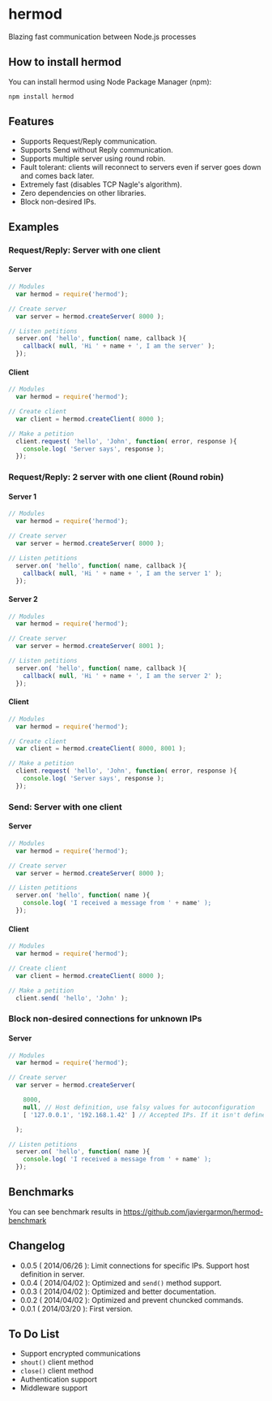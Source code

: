 
# hermod

Blazing fast communication between Node.js processes

## How to install hermod
You can install hermod using Node Package Manager (npm):
```
npm install hermod
```

## Features
* Supports Request/Reply communication.
* Supports Send without Reply communication.
* Supports multiple server using round robin.
* Fault tolerant: clients will reconnect to servers even if server goes down and comes back later.
* Extremely fast (disables TCP Nagle's algorithm).
* Zero dependencies on other libraries.
* Block non-desired IPs.

## Examples
### Request/Reply: Server with one client
#### Server
```js
// Modules
  var hermod = require('hermod');

// Create server
  var server = hermod.createServer( 8000 );

// Listen petitions
  server.on( 'hello', function( name, callback ){
    callback( null, 'Hi ' + name + ', I am the server' );
  });

```
#### Client
```js
// Modules
  var hermod = require('hermod');

// Create client
  var client = hermod.createClient( 8000 );

// Make a petition
  client.request( 'hello', 'John', function( error, response ){
    console.log( 'Server says', response );
  });
```

### Request/Reply: 2 server with one client (Round robin)
#### Server 1
```js
// Modules
  var hermod = require('hermod');

// Create server
  var server = hermod.createServer( 8000 );

// Listen petitions
  server.on( 'hello', function( name, callback ){
    callback( null, 'Hi ' + name + ', I am the server 1' );
  });

```
#### Server 2
```js
// Modules
  var hermod = require('hermod');

// Create server
  var server = hermod.createServer( 8001 );

// Listen petitions
  server.on( 'hello', function( name, callback ){
    callback( null, 'Hi ' + name + ', I am the server 2' );
  });

```
#### Client
```js
// Modules
  var hermod = require('hermod');

// Create client
  var client = hermod.createClient( 8000, 8001 );

// Make a petition
  client.request( 'hello', 'John', function( error, response ){
    console.log( 'Server says', response );
  });
```

### Send: Server with one client
#### Server
```js
// Modules
  var hermod = require('hermod');

// Create server
  var server = hermod.createServer( 8000 );

// Listen petitions
  server.on( 'hello', function( name ){
    console.log( 'I received a message from ' + name' );
  });

```
#### Client
```js
// Modules
  var hermod = require('hermod');

// Create client
  var client = hermod.createClient( 8000 );

// Make a petition
  client.send( 'hello', 'John' );
```

### Block non-desired connections for unknown IPs
#### Server
```js
// Modules
  var hermod = require('hermod');

// Create server
  var server = hermod.createServer(

    8000,
    null, // Host definition, use falsy values for autoconfiguration
    [ '127.0.0.1', '192.168.1.42' ] // Accepted IPs. If it isn't defined all IPs are accepted.

  );

// Listen petitions
  server.on( 'hello', function( name ){
    console.log( 'I received a message from ' + name' );
  });

```

## Benchmarks
You can see benchmark results in https://github.com/javiergarmon/hermod-benchmark

## Changelog
* 0.0.5 ( 2014/06/26 ): Limit connections for specific IPs. Support host definition in server.
* 0.0.4 ( 2014/04/02 ): Optimized and `send()` method support.
* 0.0.3 ( 2014/04/02 ): Optimized and better documentation.
* 0.0.2 ( 2014/04/02 ): Optimized and prevent chuncked commands.
* 0.0.1 ( 2014/03/20 ): First version.

## To Do List
* Support encrypted communications
* `shout()` client method
* `close()` client method
* Authentication support
* Middleware support
